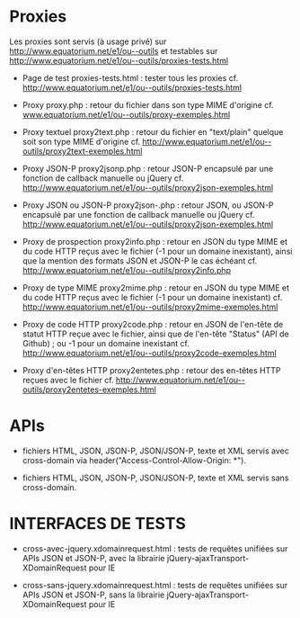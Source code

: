 Proxies
========

Les proxies sont servis (à usage privé) sur http://www.equatorium.net/e1/ou--outils et testables sur http://www.equatorium.net/e1/ou--outils/proxies-tests.html

* Page de test proxies-tests.html : tester tous les proxies cf. http://www.equatorium.net/e1/ou--outils/proxies-tests.html

* Proxy proxy.php : retour du fichier dans son type MIME d'origine
cf. www.equatorium.net/e1/ou--outils/proxy-exemples.html

* Proxy textuel proxy2text.php : retour du fichier en "text/plain" quelque soit son type MIME d'origine
cf. http://www.equatorium.net/e1/ou--outils/proxy2text-exemples.html

* Proxy JSON-P proxy2jsonp.php : retour JSON-P encapsulé par une fonction de callback manuelle ou jQuery
cf. http://www.equatorium.net/e1/ou--outils/proxy2json-exemples.html

* Proxy JSON ou JSON-P proxy2json-.php : retour JSON, ou JSON-P encapsulé par une fonction de callback manuelle ou jQuery
cf. http://www.equatorium.net/e1/ou--outils/proxy2json-exemples.html

* Proxy de prospection proxy2info.php : retour en JSON du type MIME et du code HTTP reçus avec le fichier (-1 pour un domaine inexistant), ainsi que la mention des formats JSON et JSON-P le cas échéant
cf. http://www.equatorium.net/e1/ou--outils/proxy2info.php

* Proxy de type MIME proxy2mime.php : retour en JSON du type MIME et du code HTTP reçus avec le fichier (-1 pour un domaine inexistant)
cf. http://www.equatorium.net/e1/ou--outils/proxy2mime-exemples.html

* Proxy de code HTTP proxy2code.php : retour en JSON de l'en-tête de statut HTTP reçue avec le fichier, ainsi que de l'en-tête "Status" (API de Github) ; ou -1 pour un domaine inexistant
cf. http://www.equatorium.net/e1/ou--outils/proxy2code-exemples.html

*  Proxy d'en-têtes HTTP proxy2entetes.php : retour des en-têtes HTTP reçues avec le fichier
cf. http://www.equatorium.net/e1/ou--outils/proxy2entetes-exemples.html



APIs
========

* fichiers HTML, JSON, JSON-P, JSON/JSON-P, texte et XML servis avec cross-domain via header("Access-Control-Allow-Origin: *").

* fichiers HTML, JSON, JSON-P, JSON/JSON-P, texte et XML servis sans cross-domain.



INTERFACES DE TESTS
========

* cross-avec-jquery.xdomainrequest.html : tests de requêtes unifiées sur APIs JSON et JSON-P, avec la librairie jQuery-ajaxTransport-XDomainRequest pour IE

* cross-sans-jquery.xdomainrequest.html : tests de requêtes unifiées sur APIs JSON et JSON-P, sans la librairie jQuery-ajaxTransport-XDomainRequest pour IE
